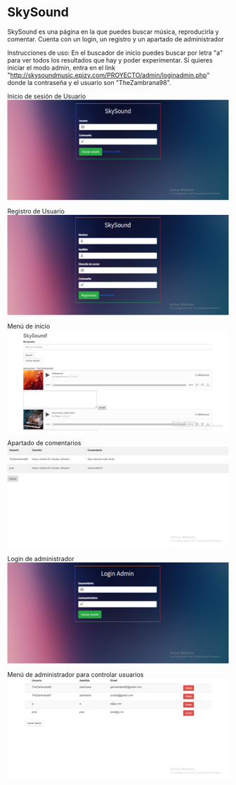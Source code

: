 # SkySound

SkySound es una página en la que puedes buscar música, reproducirla y comentar.
Cuenta con un login, un registro y un apartado de administrador

Instrucciones de uso: En el buscador de inicio puedes buscar por letra "a" para ver todos los resultados que hay y poder experimentar.
Si quieres iniciar el modo admin, entra en el link "http://skysoundmusic.epizy.com/PROYECTO/admin/loginadmin.php" donde la contraseña y el usuario son "TheZambrana98".

Inicio de sesión de Usuario 
<img src="imagenes/1.PNG">

Registro de Usuario
<img src="imagenes/2.PNG">

Menú de inicio
<img src="imagenes/3.PNG">

Apartado de comentarios
<img src="imagenes/4.PNG">

Login de administrador
<img src="imagenes/5.PNG">

Menú de administrador para controlar usuarios
<img src="imagenes/6.PNG">

